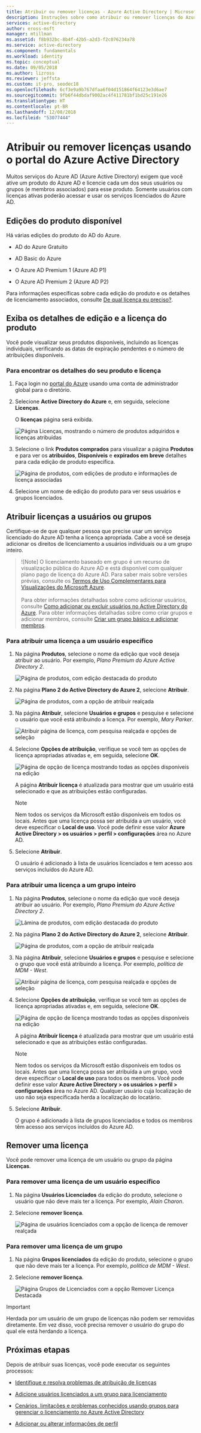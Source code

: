 ```yaml
---
title: Atribuir ou remover licenças - Azure Active Directory | Microsoft Docs
description: Instruções sobre como atribuir ou remover licenças do Azure Active Directory de seus usuários ou grupos.
services: active-directory
author: eross-msft
manager: mtillman
ms.assetid: f8b932bc-8b4f-42b5-a2d3-f2c076234a78
ms.service: active-directory
ms.component: fundamentals
ms.workload: identity
ms.topic: conceptual
ms.date: 09/05/2018
ms.author: lizross
ms.reviewer: jeffsta
ms.custom: it-pro, seodec18
ms.openlocfilehash: 6cf3e9a9b767dfaa6f04d151864f64123e3d6ae7
ms.sourcegitcommit: 9fb6f44dbdaf9002ac4f411781bf1bd25c191e26
ms.translationtype: HT
ms.contentlocale: pt-BR
ms.lasthandoff: 12/08/2018
ms.locfileid: "53077444"
---
```

# <a name="assign-or-remove-licenses-using-the-azure-active-directory-portal"></a>Atribuir ou remover licenças usando o portal do Azure Active Directory
Muitos serviços do Azure AD (Azure Active Directory) exigem que você ative um produto do Azure AD e licencie cada um dos seus usuários ou grupos (e membros associados) para esse produto. Somente usuários com licenças ativas poderão acessar e usar os serviços licenciados do Azure AD.

## <a name="available-product-editions"></a>Edições do produto disponível
Há várias edições do produto do AD do Azure.

- AD do Azure Gratuito

- AD Basic do Azure

- O Azure AD Premium 1 (Azure AD P1)

- O Azure AD Premium 2 (Azure AD P2)

Para informações específicas sobre cada edição do produto e os detalhes de licenciamento associados, consulte [De qual licença eu preciso?](../authentication/concept-sspr-licensing.md).

## <a name="view-your-product-edition-and-license-details"></a>Exiba os detalhes de edição e a licença do produto
Você pode visualizar seus produtos disponíveis, incluindo as licenças individuais, verificando as datas de expiração pendentes e o número de atribuições disponíveis.

### <a name="to-find-your-product-and-license-details"></a>Para encontrar os detalhes do seu produto e licença
1. Faça login no [portal do Azure](https://portal.azure.com/) usando uma conta de administrador global para o diretório.

2. Selecione **Active Directory do Azure** e, em seguida, selecione **Licenças**.

    O **licenças** página será exibida.

    ![Página Licenças, mostrando o número de produtos adquiridos e licenças atribuídas](media/license-users-groups/license-details-blade.png)
    
3. Selecione o link **Produtos comprados** para visualizar a página **Produtos** e para ver os **atribuídos**, **Disponíveis** e **expirados em breve** detalhes para cada edição de produto específica.

    ![Página de produtos, com edições de produto e informações de licença associadas](media/license-users-groups/license-products-blade-with-products.png)

4. Selecione um nome de edição do produto para ver seus usuários e grupos licenciados.

## <a name="assign-licenses-to-users-or-groups"></a>Atribuir licenças a usuários ou grupos
Certifique-se de que qualquer pessoa que precise usar um serviço licenciado do Azure AD tenha a licença apropriada. Cabe a você se deseja adicionar os direitos de licenciamento a usuários individuais ou a um grupo inteiro.

>![Note] O licenciamento baseado em grupo é um recurso de visualização pública do Azure AD e está disponível com qualquer plano pago de licença do Azure AD. Para saber mais sobre versões prévias, consulte os [Termos de Uso Complementares para Visualizações do Microsoft Azure](https://azure.microsoft.com/support/legal/preview-supplemental-terms/).<br><br>Para obter informações detalhadas sobre como adicionar usuários, consulte [Como adicionar ou excluir usuários no Active Directory do Azure](add-users-azure-active-directory.md). Para obter informações detalhadas sobre como criar grupos e adicionar membros, consulte [Criar um grupo básico e adicionar membros](active-directory-groups-create-azure-portal.md).

### <a name="to-assign-a-license-to-a-specific-user"></a>Para atribuir uma licença a um usuário específico
1. Na página **Produtos**, selecione o nome da edição que você deseja atribuir ao usuário. Por exemplo, _Plano Premium do Azure Active Directory 2_.

    ![Página de produtos, com edição destacada do produto](media/license-users-groups/license-products-blade-with-product-highlight.png)

2. Na página **Plano 2 do Active Directory do Azure 2**, selecione **Atribuir**.

    ![Página de produtos, com a opção de atribuir realçada](media/license-users-groups/license-products-blade-with-assign-option-highlight.png)

3. Na página **Atribuir**, selecione **Usuários e grupos** e pesquise e selecione o usuário que você está atribuindo a licença. Por exemplo, _Mary Parker_.

    ![Atribuir página de licença, com pesquisa realçada e opções de seleção](media/license-users-groups/assign-license-blade-with-highlight.png)

4. Selecione **Opções de atribuição**, verifique se você tem as opções de licença apropriadas ativadas e, em seguida, selecione **OK**.

    ![Página de opção de licença mostrando todas as opções disponíveis na edição](media/license-users-groups/license-option-blade-assignments.png)

    A página **Atribuir licença** é atualizada para mostrar que um usuário está selecionado e que as atribuições estão configuradas.

    >[!NOTE]
    >Nem todos os serviços da Microsoft estão disponíveis em todos os locais. Antes que uma licença possa ser atribuída a um usuário, você deve especificar o **Local de uso**. Você pode definir esse valor **Azure Active Directory &gt; os usuários &gt; perfil &gt; configurações** área no Azure AD.

5. Selecione **Atribuir**.

    O usuário é adicionado à lista de usuários licenciados e tem acesso aos serviços incluídos do Azure AD.

### <a name="to-assign-a-license-to-an-entire-group"></a>Para atribuir uma licença a um grupo inteiro
1. Na página **Produtos**, selecione o nome da edição que você deseja atribuir ao usuário. Por exemplo, _Plano Premium do Azure Active Directory 2_.

    ![Lâmina de produtos, com edição destacada do produto](media/license-users-groups/license-products-blade-with-product-highlight.png)

2. Na página **Plano 2 do Active Directory do Azure 2**, selecione **Atribuir**.

    ![Página de produtos, com a opção de atribuir realçada](media/license-users-groups/license-products-blade-with-assign-option-highlight.png)

3. Na página **Atribuir**, selecione **Usuários e grupos** e pesquise e selecione o grupo que você está atribuindo a licença. Por exemplo, _política de MDM - West_.

    ![Atribuir página de licença, com pesquisa realçada e opções de seleção](media/license-users-groups/assign-group-license-blade-with-highlight.png)

4. Selecione **Opções de atribuição**, verifique se você tem as opções de licença apropriadas ativadas e, em seguida, selecione **OK**.

    ![Página de opção de licença mostrando todas as opções disponíveis na edição](media/license-users-groups/license-option-blade-group-assignments.png)

    A página **Atribuir licença** é atualizada para mostrar que um usuário está selecionado e que as atribuições estão configuradas.

    >[!NOTE]
    >Nem todos os serviços da Microsoft estão disponíveis em todos os locais. Antes que uma licença possa ser atribuída a um grupo, você deve especificar o **Local de uso** para todos os membros. Você pode definir esse valor **Azure Active Directory &gt; os usuários &gt; perfil &gt; configurações** área no Azure AD. Qualquer usuário cuja localização de uso não seja especificada herda a localização do locatário.

5. Selecione **Atribuir**.

    O grupo é adicionado à lista de grupos licenciados e todos os membros têm acesso aos serviços incluídos do Azure AD.


## <a name="remove-a-license"></a>Remover uma licença
Você pode remover uma licença de um usuário ou grupo da página **Licenças**.

### <a name="to-remove-a-license-from-a-specific-user"></a>Para remover uma licença de um usuário específico
1. Na página **Usuários Licenciados** da edição do produto, selecione o usuário que não deve mais ter a licença. Por exemplo, _Alain Charon_.

2. Selecione **remover licença**.

    ![Página de usuários licenciados com a opção de licença de remover realçada](media/license-users-groups/license-products-user-blade-with-remove-option-highlight.png)

### <a name="to-remove-a-license-from-a-group"></a>Para remover uma licença de um grupo
1. Na página **Grupos licenciados** da edição do produto, selecione o grupo que não deve mais ter a licença. Por exemplo, _política de MDM - West_.

2. Selecione **remover licença**.

    ![Página Grupos de Licenciados com a opção Remover Licença Destacada](media/license-users-groups/license-products-group-blade-with-remove-option-highlight.png)

>[!Important]
>Herdada por um usuário de um grupo de licenças não podem ser removidas diretamente. Em vez disso, você precisa remover o usuário do grupo do qual ele está herdando a licença.

## <a name="next-steps"></a>Próximas etapas
Depois de atribuir suas licenças, você pode executar os seguintes processos:

- [Identifique e resolva problemas de atribuição de licenças](../users-groups-roles/licensing-groups-resolve-problems.md)

- [Adicione usuários licenciados a um grupo para licenciamento](../users-groups-roles/licensing-groups-migrate-users.md)

- [Cenários, limitações e problemas conhecidos usando grupos para gerenciar o licenciamento no Azure Active Directory](../users-groups-roles/licensing-group-advanced.md)

- [Adicionar ou alterar informações de perfil](active-directory-users-profile-azure-portal.md)